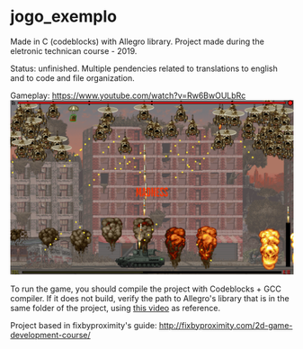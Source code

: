 # jogo_exemplo
 Made in C (codeblocks) with Allegro library.
 Project made during the eletronic technican course - 2019.

 Status: unfinished.
 Multiple pendencies related to translations to english and to code and file organization.

Gameplay: https://www.youtube.com/watch?v=Rw6BwOULbRc
<img src="gameplay_example.png" width="600">

 To run the game, you should compile the project with Codeblocks + GCC compiler. If it does not build, verify the path to Allegro's library that is in the same folder of the project, using [this video](https://www.youtube.com/watch?v=xH8mpOfRGxE&ab_channel=KamrulHassan) as reference.
 
 Project based in fixbyproximity's guide:
 http://fixbyproximity.com/2d-game-development-course/
